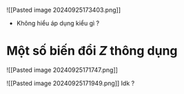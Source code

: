 
![[Pasted image 20240925173403.png]]

- Không hiểu áp dụng kiểu gì ?

# Một số biến đổi $Z$ thông dụng

![[Pasted image 20240925171747.png]]

![[Pasted image 20240925171949.png]]
Idk ?